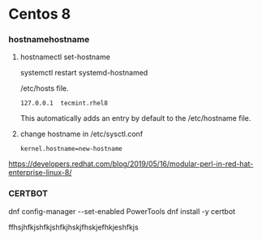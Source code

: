 Centos 8
========

### hostnamehostname

1. hostnamectl set-hostname <name>

    systemctl restart systemd-hostnamed

    /etc/hosts file.

    `127.0.0.1	tecmint.rhel8`

   This automatically adds an entry by default to the /etc/hostname file.

2. change hostname in /etc/sysctl.conf

    `kernel.hostname=new-hostname`

https://developers.redhat.com/blog/2019/05/16/modular-perl-in-red-hat-enterprise-linux-8/

### CERTBOT
dnf config-manager --set-enabled PowerTools
dnf install -y certbot

ffhsjhfkjshfkjshfkjhskjfhskjefhkjeshfkjs